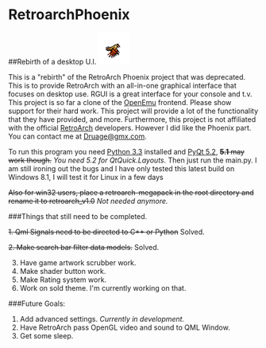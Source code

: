 # RetroarchPhoenix


##Rebirth of a desktop U.I.
![Image](resources/images/phoenix.png) 



This is a "rebirth" of the RetroArch Phoenix project that was deprecated. 
This is to provide RetroArch with an all-in-one graphical interface that focuses on desktop use. 
RGUI is a great interface for your console and t.v. This project is so far a clone of the 
[OpenEmu](http://openemu.org/) frontend. Please show support for their hard work. 
This project will provide a lot of the functionality that they have provided, and more. 
Furthermore, this project is not affiliated with the official 
[RetroArch](https://github.com/libretro/RetroArch) developers. 
However I did like the Phoenix part. You can contact me at Druage@gmx.com.

To run this program you need [Python 3.3](http://www.python.org/download/releases/3.3.3/) installed and [PyQt 5.2](http://www.riverbankcomputing.com/software/pyqt/download5), ~~<b>5.1</b> may work though.~~ <i>You need 5.2 for QtQuick.Layouts.</i>
Then just run the main.py. I am still ironing out the bugs and I have only tested this latest build on Windows 8.1, I will test it for Linux in a few days

~~Also for win32 users, place a retroarch-megapack in the root directory and rename it to retroarch_v1.0~~ <i>Not needed anymore.</i>

###Things that still need to be completed.

~~1. Qml Signals need to be directed to C++ or Python~~ Solved.

~~2. Make search bar filter data models.~~ Solved.

3. Have game artwork scrubber work.
4. Make shader button work.
5. Make Rating system work.
6. Work on sold theme. I'm currently working on that.

###Future Goals:
1. Add advanced settings. <i> Currently in development. </i>
2. Have RetroArch pass OpenGL video and sound to QML Window.
2. Get some sleep.
